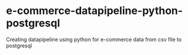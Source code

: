 # e-commerce-datapipeline-python-postgresql
Creating datapipeline using python for e-commerce data from csv file to postgresql 
